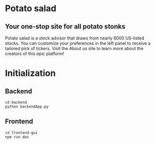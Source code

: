 # Potato salad
## Your one-stop site for all potato stonks

Potato salad is a stock advisor that draws from nearly 6000 US-listed stocks.
You can customize your preferences in the left panel to receive a tailored pick of tickers.
Visit the About us site to learn more about the creators of this epic platform!

# Initialization
## Backend
```
cd backend
python backendApp.py
```
## Frontend
```
cd frontend-gui
npm run dev
```
